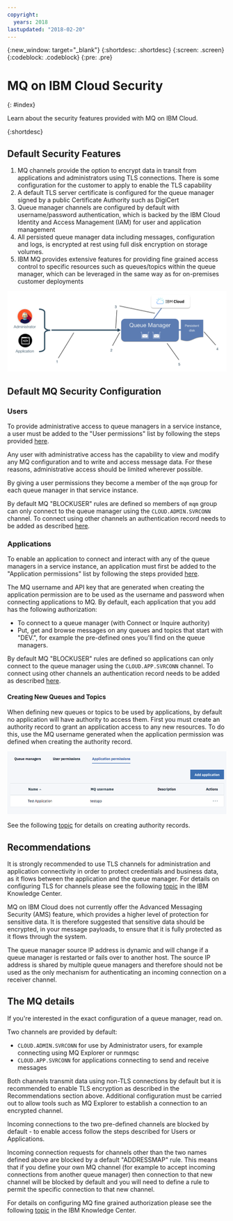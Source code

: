 ```yaml
---
copyright:
  years: 2018
lastupdated: "2018-02-20"
---
```


{:new_window: target="_blank"}
{:shortdesc: .shortdesc}
{:screen: .screen}
{:codeblock: .codeblock}
{:pre: .pre}

# MQ on IBM Cloud Security
{: #index}

Learn about the security features provided with MQ on IBM Cloud.

{:shortdesc}

## Default Security Features

1. MQ channels provide the option to encrypt data in transit from applications and administrators using TLS connections. There is some configuration for the customer to apply to enable the TLS capability
2. A default TLS server certificate is configured for the queue manager signed by a public Certificate Authority such as DigiCert
3. Queue manager channels are configured by default with username/password authentication, which is backed by the IBM Cloud Identity and Access Management (IAM) for user and application management
4. All persisted queue manager data including messages, configuration and logs, is encrypted at rest using full disk encryption on storage volumes.
5. IBM MQ provides extensive features for providing fine grained access control to specific resources such as queues/topics within the queue manager, which can be leveraged in the same way as for on-premises customer deployments

![Image showing security features](../images/mqoc_qm_security.png)

## Default MQ Security Configuration

### Users

To provide administrative access to queue managers in a service instance, a user must be added to the "User permissions" list by following the steps provided [here](/docs/services/mqcloud/tutorials/tut_mqoc_configure_admin_qm_access.html).

Any user with administrative access has the capability to view and modify any MQ configuration and to write and access message data. For these reasons, administrative access should be limited wherever possible.

By giving a user permissions they become a member of the `mqm` group for each queue manager in that service instance.

By default MQ "BLOCKUSER" rules are defined so members of `mqm` group can only connect to the queue manager using the `CLOUD.ADMIN.SVRCONN` channel. To connect using other channels an authentication record needs to be added as described [here](https://www.ibm.com/support/knowledgecenter/SSFKSJ_9.0.0/com.ibm.mq.sec.doc/q010250_.htm).

### Applications

To enable an application to connect and interact with any of the queue managers in a service instance, an application must first be added to the "Application permissions" list by following the steps provided [here](/docs/services/mqcloud/tutorials/tut_mqoc_configure_admin_qm_access.html).

The MQ username and API key that are generated when creating the application permission are to be used as the username and password when connecting applications to MQ.
By default, each application that you add has the following authorization:
-	To connect to a queue manager (with Connect or Inquire authority)
-	Put, get and browse messages on any queues and topics that start with "DEV.", for example the pre-defined ones you'll find on the queue managers.

By default MQ "BLOCKUSER" rules are defined so applications can only connect to the queue manager using the `CLOUD.APP.SVRCONN` channel. To connect using other channels an authentication record needs to be added as described [here](https://www.ibm.com/support/knowledgecenter/SSFKSJ_9.0.0/com.ibm.mq.sec.doc/q010250_.htm).

#### Creating New Queues and Topics

When defining new queues or topics to be used by applications, by default no application will have authority to access them. First you must create an authority record to grant an application access to any new resources. To do this, use the MQ username generated when the application permission was defined when creating the authority record.  

![Image showing application username](../images/mqoc_app_username.png)

See the following [topic](https://www.ibm.com/support/knowledgecenter/SS5K6E_9.0.0/com.ibm.mq.mqc.doc/q127740_.htm) for details on creating authority records.

## Recommendations

It is strongly recommended to use TLS channels for administration and application connectivity in order to protect credentials and business data, as it flows between the application and the queue manager. For details on configuring TLS for channels please see the following [topic](https://www.ibm.com/support/knowledgecenter/SSFKSJ_9.0.0/com.ibm.mq.explorer.doc/e_ssl.htm) in the IBM Knowledge Center.

MQ on IBM Cloud does not currently offer the Advanced Messaging Security (AMS) feature, which provides a higher level of protection for sensitive data. It is therefore suggested that sensitive data should be encrypted, in your message payloads, to ensure that it is fully protected as it flows through the system.

The queue manager source IP address is dynamic and will change if a queue manager is restarted or fails over to another host. The source IP address is shared by multiple queue managers and therefore should not be used as the only mechanism for authenticating an incoming connection on a receiver channel.

## The MQ details

If you're interested in the exact configuration of a queue manager, read on.

Two channels are provided by default:
- `CLOUD.ADMIN.SVRCONN` for use by Administrator users, for example connecting using MQ Explorer or runmqsc
- `CLOUD.APP.SVRCONN`  for applications connecting to send and receive messages

Both channels transmit data using non-TLS connections by default but it is recommended to enable TLS encryption as described in the Recommendations section above. Additional configuration must be carried out to allow tools such as MQ Explorer to establish a connection to an encrypted channel.

Incoming connections to the two pre-defined channels are blocked by default - to enable access follow the steps described for Users or Applications.

Incoming connection requests for channels other than the two names defined above are blocked by a default "ADDRESSMAP" rule. This means that if you define your own MQ channel (for example to accept incoming connections from another queue manager) then connection to that new channel will be blocked by default and you will need to define a rule to permit the specific connection to that new channel.

For details on configuring MQ fine grained authorization please see the following [topic](https://www.ibm.com/support/knowledgecenter/SSFKSJ_9.0.0/com.ibm.mq.sec.doc/q013480_.htm) in the IBM Knowledge Center.
